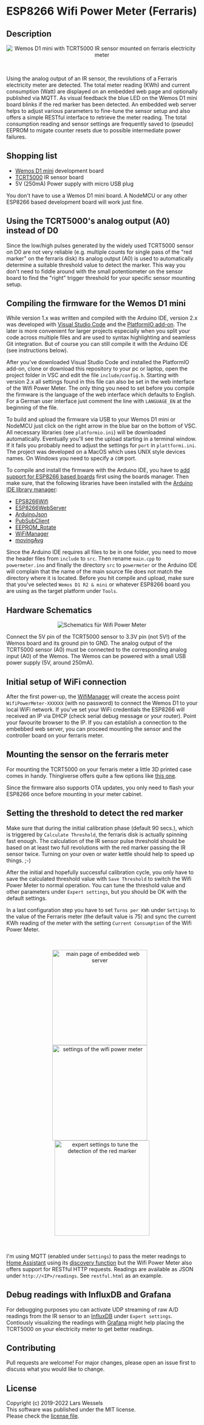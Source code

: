 # ESP8266 Wifi Power Meter (Ferraris)

## Description

<p align="center"><img src="assets/ferraris_meter.png" alt="Wemos D1 mini
with TCRT5000 IR sensor mounted on ferraris electricity meter"></p><br>

Using the analog output of an IR sensor, the revolutions of a Ferraris
electricity meter are detected. The total meter reading (KWh) and current
consumption (Watt) are displayed on an embedded web page and optionally published
via MQTT. As visual feedback the blue LED on the Wemos D1 mini board blinks if
the red marker has been detected. An embedded web server helps to adjust
various parameters to fine-tune the sensor setup and also offers a simple
RESTful interface to retrieve the meter reading. The total consumption
reading and sensor settings are frequently saved to (pseudo) EEPROM to
migate counter resets due to possible intermediate power failures.

## Shopping list

* [Wemos D1 mini](https://arduino-projekte.info/wemos-d1-mini/) development board
* [TCRT5000](https://www.google.com/search?q=TCRT5000) IR sensor board
* 5V (250mA) Power supply with micro USB plug

You don't have to use a Wemos D1 mini board. A NodeMCU or any other ESP8266
based development board will work just fine.

## Using the TCRT5000's analog output (A0) instead of D0

Since the low/high pulses generated by the widely used TCRT5000 sensor on D0 are
not very reliable (e.g. multiple counts for single pass of the "red marker" on
the ferraris disk) its analog output (A0) is used to automatically determine a
suitable threshold value to detect the marker. This way you don't need to fiddle
around with the small potentiometer on the sensor board to find the "right" trigger
threshold for your specific sensor mounting setup.

## Compiling the firmware for the Wemos D1 mini

While version 1.x was written and compiled with the Arduino IDE, version 2.x
was developed with [Visual Studio Code](https://code.visualstudio.com/) and
the [PlatformIO add-on](https://platformio.org/install/ide?install=vscode).
The later is more convenient for larger projects especially when you split
your code across multiple files and are used to syntax highlighting and
seamless Git integration. But of course you can still compile it with the
Arduino IDE (see instructions below).

After you've downloaded Visual Studio Code and installed the PlatformIO add-on,
clone or download this repository to your pc or laptop, open the project folder
in VSC and edit the file `include/config.h`. Starting with version 2.x all settings
found in this file can also be set in the web interface of the Wifi Power Meter.
The only thing you need to set before you compile the firmware is the language
of the web interface which defaults to English. For a German user interface just
comment the line with `LANGUAGE_EN` at the beginning of the file.

To build and upload the firmware via USB to your Wemos D1 mini or NodeMCU just
click on the right arrow in the blue bar on the bottom of VSC. All necessary libraries
(see `platformio.ini`) will be downloaded automatically. Eventually you'll see
the upload starting in a terminal window. If it fails you probably need to adjust
the settings for `port` in `plattformi.ini`. The project was developed on a MacOS
which uses UNIX style devices names. On Windows you need to specify a `COM` port.

To compile and install the firmware with the Arduino IDE, you have to
[add support for ESP8266 based boards](https://github.com/esp8266/Arduino) first
using the boards manager. Then make sure, that the following libraries have been
installed with the [Arduino IDE library manager](https://www.arduino.cc/en/Guide/Libraries):

* [EPS8266Wifi](https://github.com/esp8266/Arduino/tree/master/libraries/ESP8266WiFi)
* [ESP8266WebServer](https://github.com/esp8266/Arduino/tree/master/libraries/ESP8266WebServer)
* [ArduinoJson](https://arduinojson.org/)
* [PubSubClient](https://github.com/knolleary/pubsubclient/releases)
* [EEPROM_Rotate](https://github.com/xoseperez/eeprom_rotate)
* [WiFiManager](https://github.com/tzapu/WiFiManager)
* [movingAvg](https://github.com/JChristensen/movingAvg)

Since the Arduino IDE requires all files to be in one folder, you need to move
the header files from `include` to `src`. Then rename `main.cpp` to `powermeter.ino`
and finally the directory `src` to `powermeter` or the Arduino IDE will complain
that the name of the main source file does not match the directory where it is located.
Before you hit compile and upload, make sure that you've selected `Wemos D1 R2 & mini`
or whatever ESP8266 board you are using as the target platform under `Tools`.

## Hardware Schematics

<p align="center">
<img src="assets/schematics.png" alt="Schematics für Wifi Power Meter">
</p>

Connect the 5V pin of the TCRT5000 sensor to 3.3V pin (not 5V!) of the Wemos
board and its ground pin to GND. The analog output of the TCRT5000 sensor (A0)
must be connected to the corresponding analog input (A0) of the Wemos. The Wemos
can be powered with a small USB power supply (5V, around 250mA).

## Initial setup of WiFi connection

After the first power-up, the [WifiManager](https://github.com/tzapu/WiFiManager)
will create the access point `WifiPowerMeter-XXXXXX` (with no password) to connect
the Wemos D1 to your local WiFi network. If you've set your WiFi credentials
the ESP8266 will received an IP via DHCP (check serial debug message or your router).
Point your favourite browser to the IP. If you can establish a connection to the
embebbed web server, you can proceed mounting the sensor and the controller board
on your ferraris meter.

## Mounting the sensor on the ferraris meter

For mounting the TCRT5000 on your ferraris meter a little 3D printed case
comes in handy. Thingiverse offers quite a few options like
[this one](https://www.thingiverse.com/thing:2668168).

Since the firmware also supports OTA updates, you only need to flash your ESP8266
once before mounting in your meter cabinet.

## Setting the threshold to detect the red marker

Make sure that during the initial calibration phase (default 90 secs.), which is
triggered by `Calculate Threshold`, the ferraris disk is actually spinning fast
enough. The calculation of the IR sensor pulse threshold should be based on
at least two full revolutions with the red marker passing the IR sensor twice.
Turning on your oven or water kettle should help to speed up things. ;-)

After the initial and hopefully successful calibration cycle, you only have to
save the calculated threshold value with `Save Threshold` to switch the Wifi
Power Meter to normal operation. You can tune the threshold value and other
parameters under `Expert settings`, but you should be OK with the default settings.

In a last configuration step you have to set `Turns per KWh` under `Settings`
to the value of the Ferraris meter (the default value is 75) and sync the
current KWh reading of the meter with the setting `Current Consumption` of
the Wifi Power Meter.

<br><p align="center"><img align="top" src="assets/main_page.png" alt="main page of
embedded web server" width="250">&nbsp;&nbsp;&nbsp;<img align="top" src="assets/main_settings.png"
alt="settings of the wifi power meter" width="250">&nbsp;&nbsp;&nbsp;<img align="top"
src="assets/expert_settings.png" alt="expert settings to tune the detection of
the red marker" width="250"></p><br>

I'm using MQTT (enabled under `Settings`) to pass the meter readings to [Home
Assistant](https://www.home-assistant.io) using its [discovery
function](https://www.home-assistant.io/docs/mqtt/discovery/) but the Wifi Power Meter
also offers support for RESTful HTTP requests. Readings are available as JSON under
`http://<IP>/readings`. See `restful.html` as an example.

## Debug readings with InfluxDB and Grafana

For debugging purposes you can activate UDP streaming of raw A/D readings from the
IR sensor to an [InfluxDB](https://www.influxdata.com/products/influxdb-overview/)
under `Expert settings`. Contiously visualizing the readings with [Grafana](https://grafana.com/oss/grafana/)
might help placing the TCRT5000 on your electricity meter to get better readings.

## Contributing

Pull requests are welcome! For major changes, please open an issue first to discuss
what you would like to change.

## License

Copyright (c) 2019-2022 Lars Wessels  
This software was published under the MIT license.  
Please check the [license file](LICENSE).
